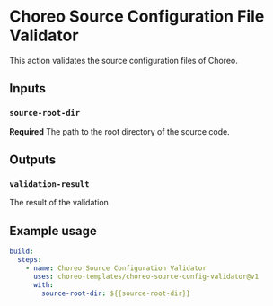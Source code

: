 # Choreo Source Configuration File Validator

This action validates the source configuration files of Choreo.

## Inputs

### `source-root-dir`

**Required** The path to the root directory of the source code.

## Outputs

### `validation-result`

The result of the validation

## Example usage

```yaml
build:
  steps:
    - name: Choreo Source Configuration Validator
      uses: choreo-templates/choreo-source-config-validator@v1
      with:
        source-root-dir: ${{source-root-dir}}
```
